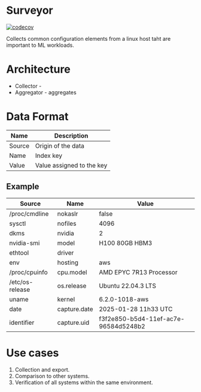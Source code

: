 # Surveyor

[![codecov](https://codecov.io/gh/mlmon/surveyor/graph/badge.svg?token=QGGV4Y1EMX)](https://codecov.io/gh/mlmon/surveyor)

Collects common configuration elements from a linux host taht are important to ML workloads.

# Architecture

* Collector - 
* Aggregator - aggregates

# Data Format

| Name   | Description               |
|--------|---------------------------|
| Source | Origin of the data        |
| Name   | Index key                 |
| Value  | Value assigned to the key |

## Example

| Source          | Name         | Value                                |
|-----------------|--------------|--------------------------------------|
| /proc/cmdline   | nokaslr      | false                                |
| sysctl          | nofiles      | 4096                                 |
| dkms            | nvidia       | 2                                    |
| nvidia-smi      | model        | H100 80GB HBM3                       |
| ethtool         | driver       |                                      |
| env             | hosting      | aws                                  |
| /proc/cpuinfo   | cpu.model    | AMD EPYC 7R13 Processor              |
| /etc/os-release | os.release   | Ubuntu 22.04.3 LTS                   |
| uname           | kernel       | 6.2.0-1018-aws                       |
| date            | capture.date | 2025-01-28 11h33 UTC                 |
| identifier      | capture.uid  | f3f2e850-b5d4-11ef-ac7e-96584d5248b2 |

# Use cases

1. Collection and export.
2. Comparison to other systems.
3. Verification of all systems within the same environment.